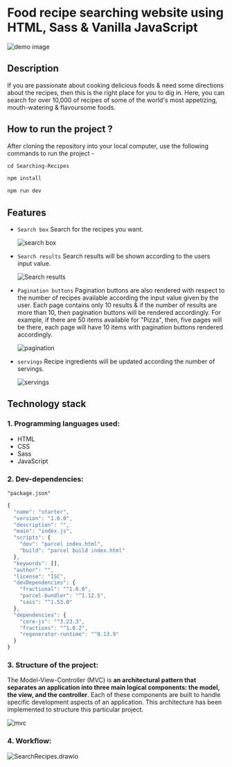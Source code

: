 # Food recipe searching website using HTML, Sass & Vanilla JavaScript 



![demo image](https://user-images.githubusercontent.com/52010932/181517640-9d1a0337-e652-4c48-bd53-9aa54e3e9a64.png)





## Description

If you are passionate about cooking delicious foods & need some directions about the recipes, then this is the right place for you to dig in. Here, you can search for over 10,000 of recipes of some of the world's most appetizing, mouth-watering & flavoursome foods.





## How to run the project ?

After cloning the repository into your local computer, use the following commands to run the project -

```markdown
cd Searching-Recipes

npm install

npm run dev
```





## Features

- `Search box`  Search for the recipes you want.

  ![search box](https://user-images.githubusercontent.com/52010932/181518999-2bf993ab-967c-489f-984f-5be75b5266db.png)



- `Search results`  Search results will be shown according to the users input value.

  ![Search results](https://user-images.githubusercontent.com/52010932/181518335-dc0dea3b-ad17-4210-b9ee-75a7257723b8.png)



- `Pagination buttons`  Pagination buttons are also rendered with respect to the number of recipes available according the input value given by the user. Each page contains only 10 results & if the number of results are more than 10, then pagination buttons will be rendered accordingly.                                                For example, if  there are 50 items available for "Pizza", then, five pages will be there, each page will have 10 items with pagination buttons rendered accordingly.

  ![pagination](https://user-images.githubusercontent.com/52010932/181518442-358fafc7-97b1-4853-8a4c-cc722be04645.png)



- `servings`  Recipe ingredients will be updated according the number of servings.

  ![servings](https://user-images.githubusercontent.com/52010932/181518547-6d119ea9-587c-42bd-ae2e-4cc663216699.png)

   





## Technology stack

### 1. Programming languages used:

- HTML
- CSS
- Sass
- JavaScript



### 2. Dev-dependencies:

`"package.json"`

```javascript
{
  "name": "starter",
  "version": "1.0.0",
  "description": "",
  "main": "index.js",
  "scripts": {
    "dev": "parcel index.html",
    "build": "parcel build index.html"
  },
  "keywords": [],
  "author": "",
  "license": "ISC",
  "devDependencies": {
    "fractional": "^1.0.0",
    "parcel-bundler": "^1.12.5",
    "sass": "^1.53.0"
  },
  "dependencies": {
    "core-js": "^3.23.3",
    "fractions": "^1.0.2",
    "regenerator-runtime": "^0.13.9"
  }
}
```



### 3. Structure of the project:

The Model-View-Controller (MVC) is **an architectural pattern that separates an application into three main logical components: the model, the view, and the controller**. Each of these components are built to handle specific development aspects of an application. This architecture has been implemented to structure this particular project.



![mvc](https://user-images.githubusercontent.com/52010932/181521102-36d0b4f8-07f8-496d-bb67-0823b5cc5b9e.png)



### 4. Workflow:

 

![SearchRecipes.drawio](E:\Documents\Downloads\SearchRecipes.drawio.png)



